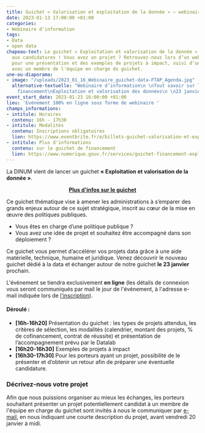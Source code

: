 ```yaml
---
title: Guichet « Valorisation et exploitation de la donnée » – webinaire d’information
date: 2023-01-13 17:00:00 +01:00
categories:
- Webinaire d'information
tags:
- Data
- open data
chapeau-text: Le guichet « Exploitation et valorisation de la donnée » est ouvert
  aux candidatures ! Vous avez un projet ? Retrouvez-nous lors d’un webinaire d’information
  pour une présentation et des exemples de projets à impact, suivi d’un temps d’échange
  avec un membre de l'équipe en charge du guichet.
une-ou-diaporama:
- image: "/uploads/2023_01_16_Webinaire_guichet-data-FTAP_Agenda.jpg"
  alternative-textuelle: "Webinaire d’information\n \nTout savoir sur le guichet de
    financement\nExploitation et valorisation des données\n \n23 janvier\n16h-17h30"
event_start_date: 2023-01-23 16:00:00 +01:00
lieu: 'Evénement 100% en ligne sous forme de webinaire '
champs_informations:
- intitule: Horaires
  contenu: 16h - 17h30
- intitule: Modalités
  contenu: Inscriptions obligatoires
  lien: https://www.eventbrite.fr/e/billets-guichet-valorisation-et-exploitation-de-la-donnee-webinaire-dinformation-516614867977
- intitule: Plus d'informations
  contenu: sur le guichet de financement
  lien: https://www.numerique.gouv.fr/services/guichet-financement-exploitation-valorisation-des-donnees/
---
```


La DINUM vient de lancer un guichet **« Exploitation et valorisation de la donnée »**.

<div align="center"><a href="https://www.numerique.gouv.fr/services/guichet-financement-exploitation-valorisation-des-donnees/" class="button"><b>Plus d'infos sur le guichet</b></a></div>

Ce guichet thématique vise à amener les administrations à s’emparer des grands enjeux autour de ce sujet stratégique, inscrit au cœur de la mise en œuvre des politiques publiques. 

* Vous êtes en charge d’une politique publique ?
* Vous avez une idée de projet et souhaitez être accompagné dans son déploiement ?

Ce guichet vous permet d’accélérer vos projets data grâce à une aide matérielle, technique, humaine et juridique. Venez découvrir le nouveau guichet dédié à la data et échanger autour de notre guichet **le 23 janvier** prochain.

L'événement se tiendra exclusivement **en ligne** (les détails de connexion vous seront communiqués par mail le jour de l'événement, à l'adresse e-mail indiquée lors de [l'inscription](https://www.eventbrite.fr/e/billets-guichet-valorisation-et-exploitation-de-la-donnee-webinaire-dinformation-516614867977)).

#### Déroulé :
* **[16h-16h20]** Présentation du guichet : les types de projets attendus, les critères de sélection, les modalités (calendrier, montant des projets, % de cofinancement, contrat de réussite) et présentation de l’accompagnement prévu par le Datalab 
* **[16h20-16h30]** Exemples de projets à impact
* **[16h30-17h30]** Pour les porteurs ayant un projet, possibilité de le présenter et d’obtenir un retour afin de préparer une éventuelle candidature.

<div class="encadre noir"> <h3>Décrivez-nous votre projet</h3> <p>Afin que nous puissions organiser au mieux les échanges, les porteurs souhaitant présenter un projet potentiellement candidat à un membre de l'équipe en charge du guichet sont invités à nous le communiquer par  
<a href="mailto:guichet-data@data.gouv.fr ">e-mail</a>, en nous indiquant une courte description du projet, avant vendredi 20 janvier à midi.</p> </div>